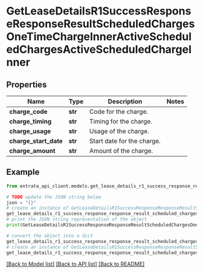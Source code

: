 # GetLeaseDetailsR1SuccessResponseResponseResultScheduledChargesOneTimeChargeInnerActiveScheduledChargesActiveScheduledChargeInner


## Properties

Name | Type | Description | Notes
------------ | ------------- | ------------- | -------------
**charge_code** | **str** | Code for the charge. | 
**charge_timing** | **str** | Timing for the charge. | 
**charge_usage** | **str** | Usage of the charge. | 
**charge_start_date** | **str** | Start date for the charge. | 
**charge_amount** | **str** | Amount of the charge. | 

## Example

```python
from entrata_api_client.models.get_lease_details_r1_success_response_response_result_scheduled_charges_one_time_charge_inner_active_scheduled_charges_active_scheduled_charge_inner import GetLeaseDetailsR1SuccessResponseResponseResultScheduledChargesOneTimeChargeInnerActiveScheduledChargesActiveScheduledChargeInner

# TODO update the JSON string below
json = "{}"
# create an instance of GetLeaseDetailsR1SuccessResponseResponseResultScheduledChargesOneTimeChargeInnerActiveScheduledChargesActiveScheduledChargeInner from a JSON string
get_lease_details_r1_success_response_response_result_scheduled_charges_one_time_charge_inner_active_scheduled_charges_active_scheduled_charge_inner_instance = GetLeaseDetailsR1SuccessResponseResponseResultScheduledChargesOneTimeChargeInnerActiveScheduledChargesActiveScheduledChargeInner.from_json(json)
# print the JSON string representation of the object
print(GetLeaseDetailsR1SuccessResponseResponseResultScheduledChargesOneTimeChargeInnerActiveScheduledChargesActiveScheduledChargeInner.to_json())

# convert the object into a dict
get_lease_details_r1_success_response_response_result_scheduled_charges_one_time_charge_inner_active_scheduled_charges_active_scheduled_charge_inner_dict = get_lease_details_r1_success_response_response_result_scheduled_charges_one_time_charge_inner_active_scheduled_charges_active_scheduled_charge_inner_instance.to_dict()
# create an instance of GetLeaseDetailsR1SuccessResponseResponseResultScheduledChargesOneTimeChargeInnerActiveScheduledChargesActiveScheduledChargeInner from a dict
get_lease_details_r1_success_response_response_result_scheduled_charges_one_time_charge_inner_active_scheduled_charges_active_scheduled_charge_inner_from_dict = GetLeaseDetailsR1SuccessResponseResponseResultScheduledChargesOneTimeChargeInnerActiveScheduledChargesActiveScheduledChargeInner.from_dict(get_lease_details_r1_success_response_response_result_scheduled_charges_one_time_charge_inner_active_scheduled_charges_active_scheduled_charge_inner_dict)
```
[[Back to Model list]](../README.md#documentation-for-models) [[Back to API list]](../README.md#documentation-for-api-endpoints) [[Back to README]](../README.md)


